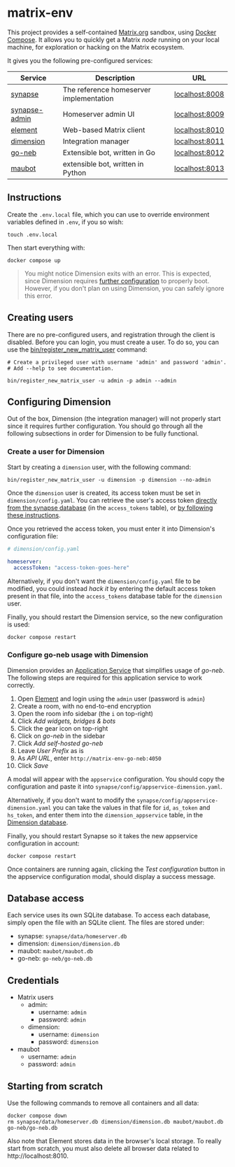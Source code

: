 # matrix-env
This project provides a self-contained [Matrix.org](https://matrix.org) sandbox, using [Docker Compose](https://docs.docker.com/compose). It allows you to quickly get a Matrix _node_ running on your local machine, for exploration or hacking on the Matrix ecosystem.

It gives you the following pre-configured services:

| Service  | Description | URL |
| ------------- | ------------- | ------------- |
| [synapse](https://github.com/matrix-org/synapse) | The reference homeserver implementation | [localhost:8008](http://localhost:8008) |
| [synapse-admin](https://github.com/Awesome-Technologies/synapse-admin) | Homeserver admin UI | [localhost:8009](http://localhost:8009) |
| [element](https://github.com/vector-im/element-web) | Web-based Matrix client | [localhost:8010](http://localhost:8010) |
| [dimension](https://dimension.t2bot.io/) | Integration manager | [localhost:8011](http://localhost:8011) |
| [go-neb](https://github.com/matrix-org/go-neb) | Extensible bot, written in Go | [localhost:8012](http://localhost:8012) |
| [maubot](https://github.com/maubot/maubot) | extensible bot, written in Python | [localhost:8013](http://localhost:8013) |

## Instructions
Create the `.env.local` file, which you can use to override environment variables defined in `.env`, if you so wish:

```shell
touch .env.local
```

Then start everything with:

```shell
docker compose up
```

> You might notice Dimension exits with an error. This is expected, since Dimension requires [further configuration](#configuring-dimension) to properly boot. However, if you don't plan on using Dimension, you can safely ignore this error.

## Creating users
There are no pre-configured users, and registration through the client is disabled. Before you can login, you must create a user. To do so, you can use the [bin/register_new_matrix_user](bin/register_new_matrix_user) command:

```shell
# Create a privileged user with username 'admin' and password 'admin'.
# Add --help to see documentation.

bin/register_new_matrix_user -u admin -p admin --admin
```

## Configuring Dimension
Out of the box, Dimension (the integration manager) will not properly start since it requires further configuration. You should go through all the following subsections in order for Dimension to be fully functional.

### Create a user for Dimension
Start by creating a `dimension` user, with the following command:

```shell
bin/register_new_matrix_user -u dimension -p dimension --no-admin
```

Once the `dimension` user is created, its access token must be set in `dimension/config.yaml`. You can retrieve the user's access token [directly from the synapse database](#database-access) (in the `access_tokens` table), or [by following these instructions](https://t2bot.io/docs/access_tokens/).

Once you retrieved the access token, you must enter it into Dimension's configuration file:

```yaml
# dimension/config.yaml

homeserver:
  accessToken: "access-token-goes-here"
```

Alternatively, if you don't want the `dimension/config.yaml` file to be modified, you could instead *hack it* by entering the default access token present in that file, into the `access_tokens` database table for the `dimension` user.

Finally, you should restart the Dimension service, so the new configuration is used:

```shell
docker compose restart
```

### Configure go-neb usage with Dimension
Dimension provides an [Application Service](https://matrix.org/docs/guides/application-services) that simplifies usage of *go-neb*. The following steps are required for this application service to work correctly.

1. Open [Element](http://localhost:8010) and login using the `admin` user (password is `admin`)
1. Create a room, with no end-to-end encryption
1. Open the room info sidebar (the `i` on top-right)
1. Click *Add widgets, bridges & bots*
1. Click the gear icon on top-right
1. Click on *go-neb* in the sidebar
1. Click *Add self-hosted go-neb*
1. Leave *User Prefix* as is
1. As *API URL*, enter `http://matrix-env-go-neb:4050`
1. Click *Save*

A modal will appear with the `appservice` configuration. You should copy the configuration and paste it into `synapse/config/appservice-dimension.yaml`.

Alternatively, if you don't want to modify the `synapse/config/appservice-dimension.yaml` you can take the values in that file for `id`, `as_token` and `hs_token`, and enter them into the `dimension_appservice` table, in the [Dimension database](#database-access).

Finally, you should restart Synapse so it takes the new appservice configuration in account:

```shell
docker compose restart
```

Once containers are running again, clicking the *Test configuration* button in the appservice configuration modal, should display a success message.

## Database access
Each service uses its own SQLite database. To access each database, simply open the file with an SQLite client. The files are stored under:

- synapse: `synapse/data/homeserver.db`
- dimension: `dimension/dimension.db`
- maubot: `maubot/maubot.db`
- go-neb: `go-neb/go-neb.db`

## Credentials

- Matrix users
    - admin:
        - username: `admin`
        - password: `admin`
    - dimension:
        - username: `dimension`
        - password: `dimension`
- maubot
    - username: `admin`
    - password: `admin`

## Starting from scratch
Use the following commands to remove all containers and all data:

```shell
docker compose down
rm synapse/data/homeserver.db dimension/dimension.db maubot/maubot.db go-neb/go-neb.db
```

Also note that Element stores data in the browser's local storage. To really start from scratch, you must also delete all browser data related to http://localhost:8010.
